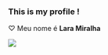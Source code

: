 ### **This is my profile !**



♡ Meu nome é **Lara Miralha**









![](https://i.pinimg.com/originals/41/fb/c0/41fbc088f2bdf761480efd528ebe4c0e.gif)

